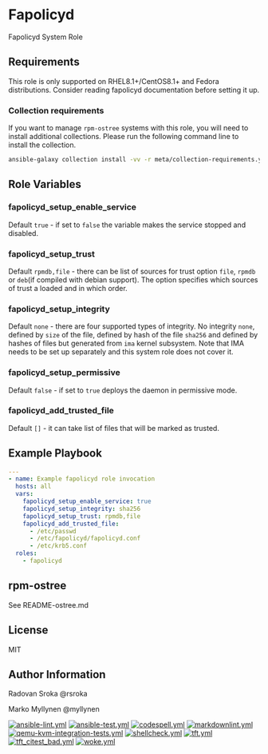 # Fapolicyd

Fapolicyd System Role

## Requirements

This role is only supported on RHEL8.1+/CentOS8.1+ and Fedora distributions. Consider reading fapolicyd documentation before setting it up.

### Collection requirements

If you want to manage `rpm-ostree` systems with this role, you will need to
install additional collections.  Please run the following command line to
install the collection.

```bash
ansible-galaxy collection install -vv -r meta/collection-requirements.yml
```

## Role Variables

### fapolicyd_setup_enable_service

Default `true` - if set to `false` the variable makes the service stopped
and disabled.

### fapolicyd_setup_trust

Default `rpmdb,file` - there can be list of sources for trust option `file`, `rpmdb` or `deb`(if compiled with debian support).
The option specifies which sources of trust a loaded and in which order.

### fapolicyd_setup_integrity

Default `none` - there are four supported types of integrity. No integrity `none`, defined by `size` of the file, defined by hash of the file `sha256` and defined by hashes of files but generated from `ima` kernel subsystem. Note that IMA needs to be set up separately and this system role does not cover it.

### fapolicyd_setup_permissive

Default `false` - if set to `true` deploys the daemon in permissive mode.

### fapolicyd_add_trusted_file

Default `[]` - it can take list of files that will be marked as trusted.

## Example Playbook

```yaml
---
- name: Example fapolicyd role invocation
  hosts: all
  vars:
    fapolicyd_setup_enable_service: true
    fapolicyd_setup_integrity: sha256
    fapolicyd_setup_trust: rpmdb,file
    fapolicyd_add_trusted_file:
      - /etc/passwd
      - /etc/fapolicyd/fapolicyd.conf
      - /etc/krb5.conf
  roles:
    - fapolicyd
```

## rpm-ostree

See README-ostree.md

## License

MIT

## Author Information

Radovan Sroka @rsroka

Marko Myllynen @myllynen

[![ansible-lint.yml](https://github.com/fedora.linux_system_roles.fapolicyd/actions/workflows/ansible-lint.yml/badge.svg)](https://github.com/fedora.linux_system_roles.fapolicyd/actions/workflows/ansible-lint.yml) [![ansible-test.yml](https://github.com/fedora.linux_system_roles.fapolicyd/actions/workflows/ansible-test.yml/badge.svg)](https://github.com/fedora.linux_system_roles.fapolicyd/actions/workflows/ansible-test.yml) [![codespell.yml](https://github.com/fedora.linux_system_roles.fapolicyd/actions/workflows/codespell.yml/badge.svg)](https://github.com/fedora.linux_system_roles.fapolicyd/actions/workflows/codespell.yml) [![markdownlint.yml](https://github.com/fedora.linux_system_roles.fapolicyd/actions/workflows/markdownlint.yml/badge.svg)](https://github.com/fedora.linux_system_roles.fapolicyd/actions/workflows/markdownlint.yml) [![qemu-kvm-integration-tests.yml](https://github.com/fedora.linux_system_roles.fapolicyd/actions/workflows/qemu-kvm-integration-tests.yml/badge.svg)](https://github.com/fedora.linux_system_roles.fapolicyd/actions/workflows/qemu-kvm-integration-tests.yml) [![shellcheck.yml](https://github.com/fedora.linux_system_roles.fapolicyd/actions/workflows/shellcheck.yml/badge.svg)](https://github.com/fedora.linux_system_roles.fapolicyd/actions/workflows/shellcheck.yml) [![tft.yml](https://github.com/fedora.linux_system_roles.fapolicyd/actions/workflows/tft.yml/badge.svg)](https://github.com/fedora.linux_system_roles.fapolicyd/actions/workflows/tft.yml) [![tft_citest_bad.yml](https://github.com/fedora.linux_system_roles.fapolicyd/actions/workflows/tft_citest_bad.yml/badge.svg)](https://github.com/fedora.linux_system_roles.fapolicyd/actions/workflows/tft_citest_bad.yml) [![woke.yml](https://github.com/fedora.linux_system_roles.fapolicyd/actions/workflows/woke.yml/badge.svg)](https://github.com/fedora.linux_system_roles.fapolicyd/actions/workflows/woke.yml)
